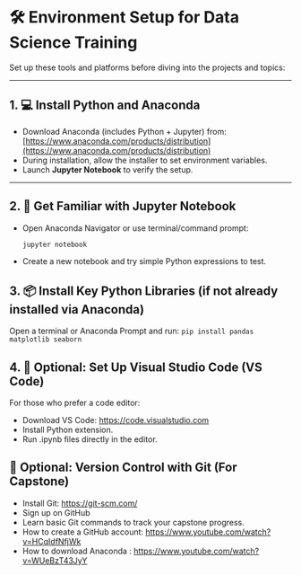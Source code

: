 
# 🛠️ Environment Setup for Data Science Training

Set up these tools and platforms before diving into the projects and topics:

---

## 1. 💻 Install Python and Anaconda
- Download Anaconda (includes Python + Jupyter) from: [https://www.anaconda.com/products/distribution](https://www.anaconda.com/products/distribution)
- During installation, allow the installer to set environment variables.
- Launch **Jupyter Notebook** to verify the setup.

---

## 2. 🧮 Get Familiar with Jupyter Notebook
- Open Anaconda Navigator or use terminal/command prompt:
  ```bash
  jupyter notebook
  ```
- Create a new notebook and try simple Python expressions to test.

## 3. 📦 Install Key Python Libraries (if not already installed via Anaconda)
Open a terminal or Anaconda Prompt and run:
`pip install pandas matplotlib seaborn`


## 4. 🧰 Optional: Set Up Visual Studio Code (VS Code)
For those who prefer a code editor:
- Download VS Code: https://code.visualstudio.com
- Install Python extension.
- Run .ipynb files directly in the editor.


## 🔐 Optional: Version Control with Git (For Capstone)
- Install Git: https://git-scm.com/
- Sign up on GitHub
- Learn basic Git commands to track your capstone progress.
- How to create a GitHub account: https://www.youtube.com/watch?v=HCqIdfNfjWk
- How to download Anaconda : https://www.youtube.com/watch?v=WUeBzT43JyY
